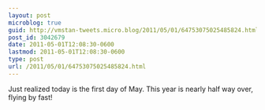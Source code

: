 ```yaml
---
layout: post
microblog: true
guid: http://vmstan-tweets.micro.blog/2011/05/01/64753075025485824.html
post_id: 3042679
date: 2011-05-01T12:08:30-0600
lastmod: 2011-05-01T12:08:30-0600
type: post
url: /2011/05/01/64753075025485824.html
---
```

Just realized today is the first day of May. This year is nearly half way over, flying by fast!
